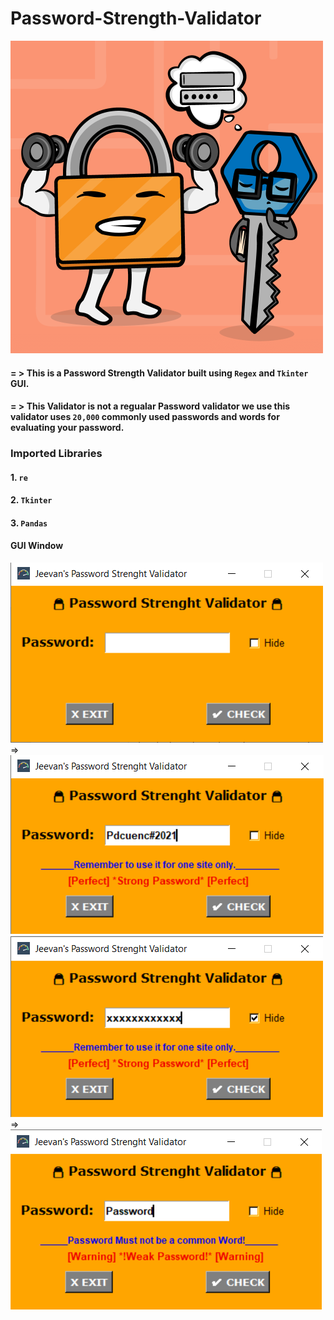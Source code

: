 # Password-Strength-Validator
![Strengthy Lock](Images/readicon.png)


#### = > This is a Password Strength Validator built using `Regex` and `Tkinter` GUI.
#### = > This Validator is not a regualar Password validator we use this validator uses `20,000` commonly used passwords and words for evaluating your password.
### Imported Libraries
#### 1. `re`
#### 2. `Tkinter`
#### 3. `Pandas`

#### GUI Window
![GUI Window](Images/GUI.png) => ![GUI Window](Images/1.png)
![GUI Window](Images/2.png) => ![GUI Window](Images/3.png)
